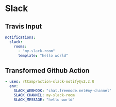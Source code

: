 # Slack

## Travis Input

```yaml
notifications:
  slack:
    rooms:
      - "my-slack-room"
      template: "hello world"
```

## Transformed Github Action

```yaml
- uses: rtCamp/action-slack-notify@v2.2.0
  env:
    SLACK_WEBHOOK: "chat.freenode.net#my-channel"
    SLACK_CHANNEL: my-slack-room
    SLACK_MESSAGE: "hello world"
```
